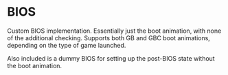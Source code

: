 # BIOS

Custom BIOS implementation. Essentially just the boot animation, with none of the additional checking. Supports both GB and GBC boot animations, depending on the type of game launched. 


Also included is a dummy BIOS for setting up the post-BIOS state without the boot animation.
